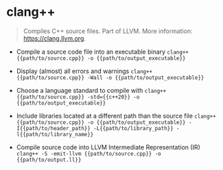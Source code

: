# clang++
> Compiles C++ source files.
> Part of LLVM.
> More information: <https://clang.llvm.org>.

- Compile a source code file into an executable binary
`clang++ {{path/to/source.cpp}} -o {{path/to/output_executable}}`

- Display (almost) all errors and warnings
`clang++ {{path/to/source.cpp}} -Wall -o {{path/to/output_executable}}`

- Choose a language standard to compile with
`clang++ {{path/to/source.cpp}} -std={{c++20}} -o {{path/to/output_executable}}`

- Include libraries located at a different path than the source file
`clang++ {{path/to/source.cpp}} -o {{path/to/output_executable}} -I{{path/to/header_path}} -L{{path/to/library_path}} -l{{path/to/library_name}}`

- Compile source code into LLVM Intermediate Representation (IR)
`clang++ -S -emit-llvm {{path/to/source.cpp}} -o {{path/to/output.ll}}`
